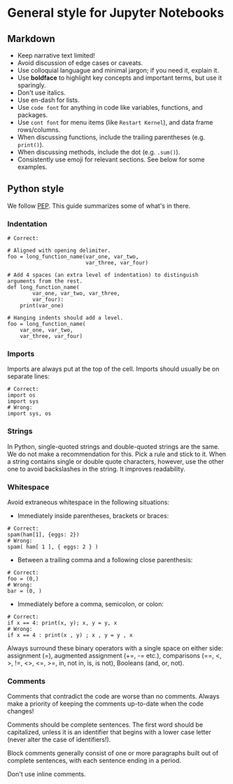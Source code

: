 # General style for Jupyter Notebooks


## Markdown

- Keep narrative text limited!
- Avoid discussion of edge cases or caveats.
- Use colloquial languague and minimal jargon; if you need it, explain it.
- Use **boldface** to highlight key concepts and important terms, but use it sparingly.
- Don't use italics.
- Use en-dash for lists.
- Use `code font` for anything in code like variables, functions, and packages.
- Use `cont font` for menu items (like `Restart Kernel`), and data frame rows/columns.
- When discussing functions, include the trailing parentheses (e.g. `print()`).
- When discussing methods, include the dot (e.g. `.sum()`).
- Consistently use emoji for relevant sections. See below for some examples.


## Python style

We follow [PEP](https://peps.python.org/pep-0008). This guide summarizes some of what's in there.


### Indentation

```
# Correct:

# Aligned with opening delimiter.
foo = long_function_name(var_one, var_two,
                         var_three, var_four)

# Add 4 spaces (an extra level of indentation) to distinguish arguments from the rest.
def long_function_name(
        var_one, var_two, var_three,
        var_four):
    print(var_one)

# Hanging indents should add a level.
foo = long_function_name(
    var_one, var_two,
    var_three, var_four)
```

### Imports

Imports are always put at the top of the cell. Imports should usually be on separate lines:

```
# Correct:
import os
import sys
# Wrong:
import sys, os
```


### Strings

In Python, single-quoted strings and double-quoted strings are the same. We do
not make a recommendation for this. Pick a rule and stick to it. When a string
contains single or double quote characters, however, use the other one to avoid
backslashes in the string. It improves readability.


### Whitespace

Avoid extraneous whitespace in the following situations:

- Immediately inside parentheses, brackets or braces:

```
# Correct:
spam(ham[1], {eggs: 2})
# Wrong:
spam( ham[ 1 ], { eggs: 2 } )
```

- Between a trailing comma and a following close parenthesis:

```
# Correct:
foo = (0,)
# Wrong:
bar = (0, )
```

- Immediately before a comma, semicolon, or colon:

```
# Correct:
if x == 4: print(x, y); x, y = y, x
# Wrong:
if x == 4 : print(x , y) ; x , y = y , x
```

Always surround these binary operators with a single space on either side:
assignment (=), augmented assignment (+=, -= etc.), comparisons
(==, <, >, !=, <>, <=, >=, in, not in, is, is not), Booleans (and, or, not).


### Comments

Comments that contradict the code are worse than no comments. Always make a
priority of keeping the comments up-to-date when the code changes!

Comments should be complete sentences. The first word should be capitalized,
unless it is an identifier that begins with a lower case letter (never alter
the case of identifiers!).

Block comments generally consist of one or more paragraphs built out of complete
sentences, with each sentence ending in a period.

Don't use inline comments.
